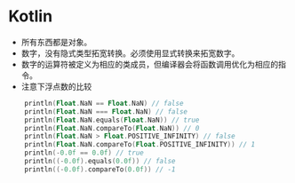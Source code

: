 # Kotlin

- 所有东西都是对象。
- 数字，没有隐式类型拓宽转换。必须使用显式转换来拓宽数字。
- 数字的运算符被定义为相应的类成员，但编译器会将函数调用优化为相应的指令。
- 注意下浮点数的比较

```kotlin
    println(Float.NaN == Float.NaN) // false
    println(Float.NaN === Float.NaN) // false
    println(Float.NaN.equals(Float.NaN)) // true
    println(Float.NaN.compareTo(Float.NaN)) // 0
    println(Float.NaN > Float.POSITIVE_INFINITY) // false
    println(Float.NaN.compareTo(Float.POSITIVE_INFINITY)) // 1
    println(-0.0f == 0.0f) // true
    println((-0.0f).equals(0.0f)) // false
    println((-0.0f).compareTo(0.0f)) // -1
```